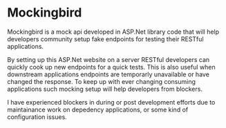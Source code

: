 # Mockingbird
Mockingbird is a mock api developed in ASP.Net library code that will help developers community setup fake endpoints for testing their RESTful applications.

By setting up this ASP.Net website on a server RESTful developers can quickly cook up new endpoints for a quick tests. This is also useful when downstream applications endpoints are temporarly unavailable or have changed the response. To keep up with ever changing consuming applications such mocking setup will help developers from blockers.

I have experienced blockers in during or post development efforts due to maintainance work on depedency applications, or some kind of configuration issues.